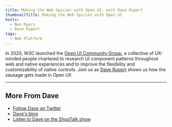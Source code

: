 ```yaml
---
title: Making the Web Spicier with Open UI, with Dave Rupert
thumbnailTitle: Making the Web Spicier with Open UI
hosts:
  - Ben Myers
  - Dave Rupert
tags:
  - Web Platform
---
```


In 2020, W3C launched the [Open UI Community Group](https://open-ui.org), a collective of UX-minded people chartered to research UI component patterns throughout web and native experiences and to improve the flexibility and customizability of native controls. Join us as [Dave Rupert](https://twitter.com/davatron5000) shows us how the sausage gets made in Open UI!

---

## More From Dave

- [Follow Dave on Twitter](https://twitter.com/davatron5000)
- [Dave's blog](https://daverupert.com)
- [Listen to Dave on the ShopTalk show](https://shoptalkshow.com)